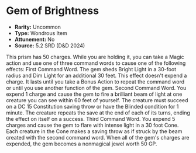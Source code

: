 # Gem of Brightness

- **Rarity:** Uncommon
- **Type:** Wondrous Item
- **Attunement:** No
- **Source:** 5.2 SRD (D&D 2024)

This prism has 50 charges. While you are holding it, you can take a Magic action and use one of three command words to cause one of the following effects: First Command Word. The gem sheds Bright Light in a 30-foot radius and Dim Light for an additional 30 feet. This effect doesn't expend a charge. It lasts until you take a Bonus Action to repeat the command word or until you use another function of the gem. Second Command Word. You expend 1 charge and cause the gem to fire a brilliant beam of light at one creature you can see within 60 feet of yourself. The creature must succeed on a DC 15 Constitution saving throw or have the Blinded condition for 1 minute. The creature repeats the save at the end of each of its turns, ending the effect on itself on a success. Third Command Word. You expend 5 charges and cause the gem to flare with intense light in a 30 foot Cone. Each creature in the Cone makes a saving throw as if struck by the beam created with the second command word. When all of the gem's charges are expended, the gem becomes a nonmagical jewel worth 50 GP.
